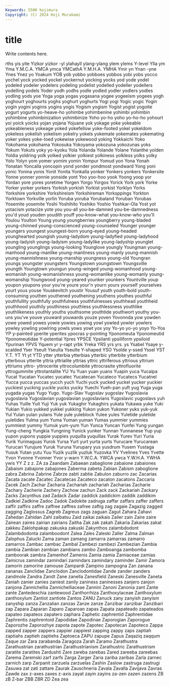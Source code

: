 ```yaml
---
Keywords: 5500 kojimura
Copyright: (C) 2024 Koji Murakami
---
```


# title

Write contents here.



rths yis yite Yizkor yizkor
-yl ylahayll ylang-ylang ylem ylems Y-level Ylla ym Yma Y.M.C.A.
YMCA ymca YMCathA Y.M.H.A. YMHA Ymir yn Ynan -yne Ynes
Ynez yo Yoakum YOB yob yobbo yobboes yobbos yobi yobs
yocco yochel yock yocked yockel yockernut yocking yocks yod yode
yodel yodeled yodeler yodelers yodeling yodelist yodelled yodeller yodellers yodelling
yodels Yoder yodh yodhs yodle yodled yodler yodlers yodles yodling
yods yoe Yoga yoga yogas yogasana yogee yogeeism yogees yogh
yoghourt yoghourts yoghs yoghurt yoghurts Yogi yogi Yogic yogic Yogin
yogin yogini yoginis yogins yogis Yogism yogism Yogist yogist yogoite
yogurt yogurts yo-heave-ho yohimbe yohimbenine yohimbi yohimbin yohimbine yohimbinization yohimbinize
Yoho yo-ho yoho yo-ho-ho yohourt yoi yoick yoicks yojan yojana
Yojuane yok yokage yoke yokeable yokeableness yokeage yoked yokefellow yoke-footed
yokel yokeldom yokeless yokelish yokelism yokelry yokels yokemate yokemates yokemating
yoker yokes yoke-toed yokewise yokewood yoking Yokkaichi Yoko Yokohama yokohama
Yokosuka Yokoyama yokozuna yokozunas yoks Yokum Yokuts yoky yo-kyoku Yola
Yolanda Yolande Yolane Yolanthe yolden Yoldia yoldring yolk yolked yolkier
yolkiest yolkiness yolkless yolks yolky Yolo Yolyn yom yomer yomim
yomin Yompur Yomud yon Yona Yonah Yonatan Yoncalla yoncopin yond
yonder yondmost yondward Yong yoni yonic Yonina yonis Yonit Yonita
Yonkalla yonker Yonkers yonkers Yonkersite Yonne yonner yonnie yonside yont
Yoo yoo-hoo yook Yoong yoop yor Yordan yore yores yoretime
Yorgen Yorgo Yorgos Yorick York york Yorke Yorker yorker yorkers
Yorkish yorkish Yorkist yorkist Yorklyn Yorks Yorkshire yorkshire Yorkshireism Yorkshireman
Yorksppings Yorkton Yorktown Yorkville yorlin Yoruba yoruba Yorubaland Yoruban Yorubas
Yosemite yosemite Yoshi Yoshihito Yoshiko Yoshio Yoshkar-Ola Yost yot yotacism
yotacize yote you you-all you-be-damned you-be-damnedness you'd youd youden youdith
youff you-know-what you-know-who you'll Youlou Youlton Young young youngberries youngberry
young-bladed young-chinned young-conscienced young-counseled Younger younger youngers youngest youngest-born young-eyed
young-headed younghearted youngish young-ladydom young-ladyfied young-ladyhood young-ladyish young-ladyism young-ladylike young-ladyship
younglet youngling younglings young-looking Younglove youngly Youngman young-manhood young-manlike young-manliness
young-manly young-mannish young-mannishness young-manship youngness young-old Youngran youngs youngster youngsters
Youngstown youngstown Youngsville youngth Youngtown youngun young-winged young-womanhood young-womanish young-womanishness
young-womanlike young-womanly young-womanship Youngwood young-yeared younker younkers Yountville youp youpon
youpons your you're youre your'n yourn yours yourself yourselves yourt
yous youse Youskevitch youstir Yousuf youth youth-bold youth-consuming youthen youthened
youthening youthens youthes youthful youthfullity youthfully youthfulness youthfulnesses youthhead youthheid
youthhood youthily youthiness youthless youthlessness youthlike youthlikeness youthly youths youthsome
youthtide youthwort youthy you-uns you've youve youward youwards youze yoven
Yovonnda yow yowden yowe yowed yowes yowie yowies yowing yowl
yowled yowler yowlers yowley yowling yowlring yowls yows yowt yox
yoy Yo-yo yo-yo yoyo Yo-Yos YP y-painted yperite yperites ypocras
y-pointing Yponomeuta Yponomeutid Yponomeutidae Y-potential Ypres YPSCE Ypsilanti ypsiliform ypsiloid
Ypurinan YPVS Yquem yr y-rapt yrbk Yreka YRS yrs yrs.
ys Ysabel Ysaye y-scalded Yser Yseult Yseulta Yseulte Y-shaped YSO
Ysolde y-ssed Yssel YST Y.T. YT Yt yt YTD ytter
ytterbia ytterbias ytterbic ytterbite ytterbium ytterbous ytterite yttria yttrialite yttrias
yttric yttriferous yttrious yttrium yttriums yttro- yttrocerite yttrocolumbite yttrocrasite yttrofluorite
yttrogummite yttrotantalite YU Yu Yuan yuan yuans Yuapin yuca Yucaipa
Yucat Yucatan Yucatec yucatec Yucatecan Yucateco Yucatecs Yucatnel Yucca yucca
yuccas yucch yuch Yuchi yuck yucked yuckel yucker yuckier yuckiest
yucking yuckle yucks yucky Yuechi Yueh-pan yuft yug Yuga yuga
yugada yugas Yugo Yugo. Yugo-Slav Yugoslav yugoslav Yugoslavia yugoslavia Yugoslavian
yugoslavian yugoslavians Yugoslavic yugoslavs yuh Yuhas Yuille Yuit Yuji Yuk
yuk Yukaghir Yukaghirs yukata Yukawa yuke Yuki Yukian Yukio yukked
yukkel yukking Yukon yukon Yukoner yuks yuk-yuk Yul Yulan yulan
yulans Yule yule yuleblock Yulee yules Yuletide yuletide yuletides Yulma
yum Yuma Yuman yuman Yumas yummier yummies yummiest yummy Yumuk
yum-yum Yun Yunca Yuncan Yunfei Yung yungan Yung-cheng Yungkia Yungning
Yunick yunker Yunnan Yunnanese Yup yup yupon yupons yuppie yuppies
yuquilla yuquillas Yurak Yurev Yuri Yuria Yurik Yurimaguas Yurok Yursa
Yurt yurt yurta yurts Yurucare Yurucarean Yurucari Yurujure Yuruk Yuruna
Yurupary yus yusdrum Yusem Yustaga Yusuk Yutan yutu Yuu Yuzik
yuzlik yuzluk Yuzovka YV Yvelines Yves Yvette Yvon Yvonne Yvonner
Yvor y-warn Y.W.C.A. YWCA ywca Y.W.H.A. YWHA ywis YY Z
z z. ZA za Zaandam Zabaean zabaglione zabaione zabaiones Zabaism
zabajone zabajones Zaberma zabeta Zabian Zabism zaboglione zabra Zabrina Zabrine
Zabrze zabti zabtie Zabulon zaburro zac Zacarias Zacata zacate Zacatec
Zacatecas Zacateco zacaton zacatons Zaccaria Zacek Zach Zachar Zacharia Zachariah
zachariah Zacharias Zacharie Zachary Zacherie Zachery Zachow zachun Zack zack
Zackariah Zackary Zacks Zacynthus zad Zadack Zadar zaddick zaddickim zaddik
zaddikim Zadkiel Zadkine Zadoc Zadok Zadokite zadruga zaffar zaffars zaffer
zaffers zaffir zaffirs zaffre zaffree zaffres zafree zaftig zag zagaie
Zagazig zagged zagging Zaglossus Zagreb Zagreus zags zaguan Zagut Zahara
Zahavi Zahedan Zahidan Zahl zaibatsu Zaid zaikai zaikais Zailer zain
Zaire zaire Zairean zaires zairian zairians Zaitha Zak zak zakah
Zakaria Zakarias zakat zakkeu Zaklohpakap zakuska zakuski Zakynthos zalambdodont Zalambdodonta
zalamboodont Zalea Zales Zaleski Zaller Zalma Zalman Zalophus Zalucki Zama
zaman zamang zamarra zamarras zamarro zamarros Zambac zambac Zambal Zambezi
zambezi Zambezian Zambia zambia Zambian zambian zambians zambo Zamboanga zambomba
zamboorak zambra Zamenhof Zamenis Zamia zamia Zamiaceae zamias Zamicrus zamindar
zamindari zamindars zamindary zaminder Zamir Zamora zamorin zamorine zamouse Zampardi
Zampino zampogna Zan zanana zananas Zanclidae Zanclodon Zanclodontidae Zande zander
zanders zandmole Zandra Zandt Zane zanella Zanesfield Zaneski Zanesville Zaneta
Zaniah zanier zanies zaniest zanily zaniness zaninesses zanjero zanjon zanjona
Zannichellia Zannichelliaceae Zannini Zanoni Zanonia zant Zante zante Zantedeschia zantewood
Zanthorrhiza Zanthoxylaceae Zanthoxylum zanthoxylum Zantiot zantiote Zantos ZANU Zanuck zany
zanyish zanyism zanyship zanza Zanzalian zanzas Zanze zanze Zanzibar zanzibar
Zanzibari zap Zapara Zaparan Zaparo Zaparoan zapas Zapata zapateado zapateados
zapateo zapateos zapatero zaphara Zaphetic zaphrentid Zaphrentidae Zaphrentis zaphrentoid Zapodidae
Zapodinae Zaporogian Zaporogue Zaporozhe Zaporozhye zapota zapote Zapotec Zapotecan Zapoteco
Zappa zapped zapper zappers zappier zappiest zapping zappy zaps zaptiah
zaptiahs zaptieh zaptiehs Zaptoeca ZAPU zapupe Zapus Zaqaziq zaqqum Zaque
zar Zara zarabanda Zaragoza Zarah Zaramo Zarathustra Zarathustrian zarathustrian Zarathustrianism
Zarathustric Zarathustrism zaratite zaratites Zardushti Zare zareba zarebas Zared zareeba
zareebas Zarema Zaremski zarf zarfs Zarga Zarger Zaria zariba zaribas
Zarla zarnec zarnich zarp Zarpanit zarzuela zarzuelas Zashin Zaslow zastruga
zastrugi Zasuwa zat zati zattare Zaurak Zauschneria Zavala Zavalla Zavijava
Zavras Zawde zax z-axes zaxes z-axis zayat zayin zayins za-zen
zazen zazens ZB zB Z-bar ZBB ZBR ZD Zea zea
